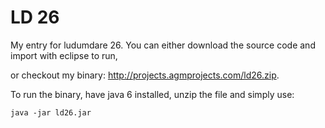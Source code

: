 # LD 26

My entry for ludumdare 26. You can either download the source code and import with eclipse to run, 

or checkout my binary: http://projects.agmprojects.com/ld26.zip.

To run the binary, have java 6 installed, unzip the file and simply use:

    java -jar ld26.jar

